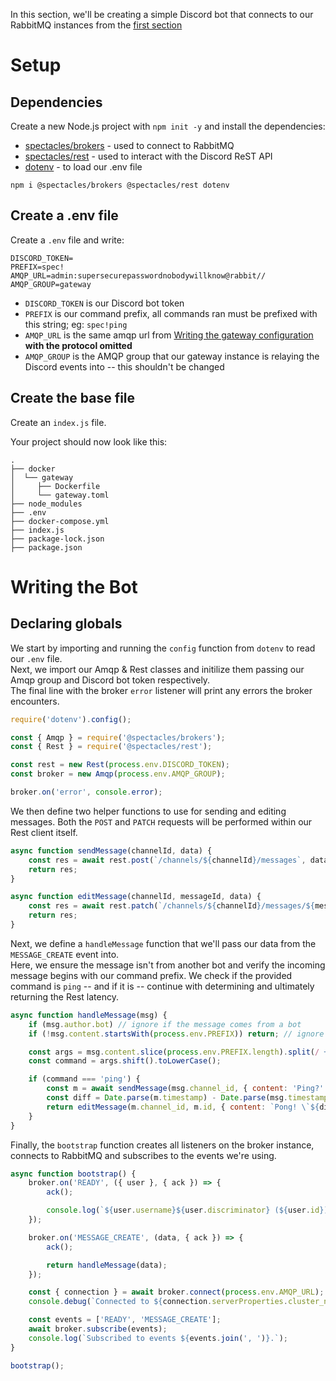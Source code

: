 In this section, we'll be creating a simple Discord bot that connects to our RabbitMQ instances from the [first section](./prereq.md)

# Setup
## Dependencies
Create a new Node.js project with `npm init -y` and install the dependencies:

* [spectacles/brokers](https://github.com/spec-tacles/brokers.js) - used to connect to RabbitMQ 
* [spectacles/rest](https://github.com/spec-tacles/rest.js) - used to interact with the Discord ReST API
* [dotenv](https://npmjs.org/dotenv) - to load our .env file  

`npm i @spectacles/brokers @spectacles/rest dotenv`

## Create a .env file
Create a `.env` file and write:
```
DISCORD_TOKEN=
PREFIX=spec!
AMQP_URL=admin:supersecurepasswordnobodywillknow@rabbit//
AMQP_GROUP=gateway

```
* `DISCORD_TOKEN` is our Discord bot token
* `PREFIX` is our command prefix, all commands ran must be prefixed with this string; eg: `spec!ping`
* `AMQP_URL` is the same amqp url from [Writing the gateway configuration](./prereq.md#Writing-the-gateway-configuration) __with the protocol omitted__
* `AMQP_GROUP` is the AMQP group that our gateway instance is relaying the Discord events into -- this shouldn't be changed 

## Create the base file
Create an `index.js` file.

Your project should now look like this:
```
.
├── docker
│  └── gateway
│     ├── Dockerfile
│     └── gateway.toml
├── node_modules
├── .env
├── docker-compose.yml
├── index.js
├── package-lock.json
├── package.json
```

# Writing the Bot
## Declaring globals

We start by importing and running the `config` function from `dotenv` to read our `.env` file.  
Next, we import our Amqp & Rest classes and initilize them passing our Amqp group and Discord bot token respectively.  
The final line with the broker `error` listener will print any errors the broker encounters.  
```js
require('dotenv').config();

const { Amqp } = require('@spectacles/brokers');
const { Rest } = require('@spectacles/rest');

const rest = new Rest(process.env.DISCORD_TOKEN);
const broker = new Amqp(process.env.AMQP_GROUP);

broker.on('error', console.error);
```  

We then define two helper functions to use for sending and editing messages. Both the `POST` and `PATCH` requests will be performed within our Rest client itself.
```js
async function sendMessage(channelId, data) {
	const res = await rest.post(`/channels/${channelId}/messages`, data);
	return res;
}

async function editMessage(channelId, messageId, data) {
	const res = await rest.patch(`/channels/${channelId}/messages/${messageId}`, data);
	return res;
}
```  
  
Next, we define a `handleMessage` function that we'll pass our data from the `MESSAGE_CREATE` event into.  
Here, we ensure the message isn't from another bot and verify the incoming message begins with our command prefix.
We check if the provided command is `ping` -- and if it is -- continue with determining and ultimately returning the Rest latency.
```js
async function handleMessage(msg) {
	if (msg.author.bot) // ignore if the message comes from a bot
	if (!msg.content.startsWith(process.env.PREFIX)) return; // ignore if doesn't start with prefix

	const args = msg.content.slice(process.env.PREFIX.length).split(/ +/);
	const command = args.shift().toLowerCase();

	if (command === 'ping') {
		const m = await sendMessage(msg.channel_id, { content: 'Ping?' });
		const diff = Date.parse(m.timestamp) - Date.parse(msg.timestamp);
		return editMessage(m.channel_id, m.id, { content: `Pong! \`${diff}ms\`` });
	}
}
```

Finally, the `bootstrap` function creates all listeners on the broker instance, connects to RabbitMQ and subscribes to the events we're using.
```js
async function bootstrap() {	
	broker.on('READY', ({ user }, { ack }) => {
		ack();

		console.log(`${user.username}${user.discriminator} (${user.id}) has emitted READY.`);
	});

	broker.on('MESSAGE_CREATE', (data, { ack }) => {
		ack();

		return handleMessage(data);
	});

	const { connection } = await broker.connect(process.env.AMQP_URL);
	console.debug(`Connected to ${connection.serverProperties.cluster_name}.`);

	const events = ['READY', 'MESSAGE_CREATE'];
	await broker.subscribe(events);
	console.log(`Subscribed to events ${events.join(', ')}.`);
}

bootstrap();
```
